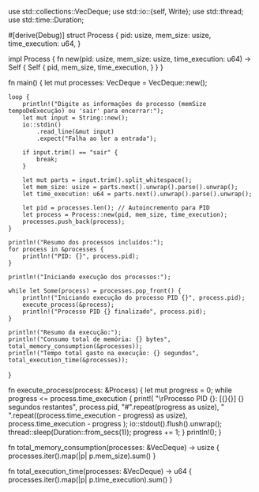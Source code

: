 use std::collections::VecDeque;
use std::io::{self, Write};
use std::thread;
use std::time::Duration;

#[derive(Debug)]
struct Process {
    pid: usize,
    mem_size: usize,
    time_execution: u64,
}

impl Process {
    fn new(pid: usize, mem_size: usize, time_execution: u64) -> Self {
        Self {
            pid,
            mem_size,
            time_execution,
        }
    }
}

fn main() {
    let mut processes: VecDeque<Process> = VecDeque::new();

    loop {
        println!("Digite as informações do processo (memSize tempoDeExecução) ou 'sair' para encerrar:");
        let mut input = String::new();
        io::stdin()
            .read_line(&mut input)
            .expect("Falha ao ler a entrada");

        if input.trim() == "sair" {
            break;
        }

        let mut parts = input.trim().split_whitespace();
        let mem_size: usize = parts.next().unwrap().parse().unwrap();
        let time_execution: u64 = parts.next().unwrap().parse().unwrap();

        let pid = processes.len(); // Autoincremento para PID
        let process = Process::new(pid, mem_size, time_execution);
        processes.push_back(process);
    }

    println!("Resumo dos processos incluídos:");
    for process in &processes {
        println!("PID: {}", process.pid);
    }

    println!("Iniciando execução dos processos:");

    while let Some(process) = processes.pop_front() {
        println!("Iniciando execução do processo PID {}", process.pid);
        execute_process(&process);
        println!("Processo PID {} finalizado", process.pid);
    }

    println!("Resumo da execução:");
    println!("Consumo total de memória: {} bytes", total_memory_consumption(&processes));
    println!("Tempo total gasto na execução: {} segundos", total_execution_time(&processes));
}

fn execute_process(process: &Process) {
    let mut progress = 0;
    while progress <= process.time_execution {
        print!(
            "\rProcesso PID {}: [{}{}] {} segundos restantes",
            process.pid,
            "#".repeat(progress as usize),
            " ".repeat((process.time_execution - progress) as usize),
            process.time_execution - progress
        );
        io::stdout().flush().unwrap();
        thread::sleep(Duration::from_secs(1));
        progress += 1;
    }
    println!();
}

fn total_memory_consumption(processes: &VecDeque<Process>) -> usize {
    processes.iter().map(|p| p.mem_size).sum()
}

fn total_execution_time(processes: &VecDeque<Process>) -> u64 {
    processes.iter().map(|p| p.time_execution).sum()
}
